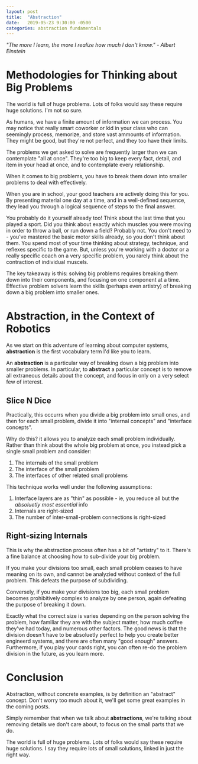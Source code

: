 ```yaml
---
layout: post
title:  "Abstraction"
date:   2019-05-23 9:30:00 -0500
categories: abstraction fundamentals
---
```


*"The more I learn, the more I realize how much I don't know." - Albert Einstein*

# Methodologies for Thinking about Big Problems

The world is full of huge problems. Lots of folks would say these require huge solutions. I'm not so sure.

As humans, we have a finite amount of information we can process. You may notice that really smart coworker or kid in your class who can seemingly process, memorize, and store vast ammounts of information. They might be good, but they're not perfect, and they too have their limits.

The problems we get asked to solve are frequently larger than we can contemplate "all at once". They're too big to keep every fact, detail, and item in your head at once, and to contemplate every relationship.

When it comes to big problems, you have to break them down into smaller problems to deal with effectively.

When you are in school, your good teachers are actively doing this for you. By presenting material one day at a time, and in a well-defined sequence, they lead you through a logical sequence of steps to the final answer.

You probably do it yourself already too! Think about the last time that you played a sport. Did you think about exactly which muscles you were moving in order to throw a ball, or run down a field? Probably not. You don't need to - you've mastered the basic motor skills already, so you don't think about them. You spend most of your time thinking about strategy, technique, and reflexes specific to the game. But, unless you're working with a doctor or a really specific coach on a very specific problem, you rarely think about the contraction of individual muscels.

The key takeaway is this: solving big problems requires breaking them down into their components, and focusing on one component at a time. Effective problem solvers learn the skills (perhaps even artistry) of breaking down a big problem into smaller ones.

# Abstraction, in the Context of Robotics

As we start on this adventure of learning about computer systems, **abstraction** is the first vocabulary term I'd like you to learn.

An **abstraction** is a particular way of breaking down a big problem into smaller problems. In particular, to **abstract** a particular concept is to remove all extraneous details about the concept, and focus in only on a very select few of interest.

## Slice N Dice

Practically, this occurrs when you divide a big problem into small ones, and then for each small problem, divide it into "internal concepts" and "interface concepts".

<insert drawing here>

Why do this? it allows you to analyze each small problem individually. Rather than think about the whole big problem at once, you instead pick a single small problem and consider:

 1) The internals of the small problem
 2) The interface of the small problem
 3) The interfaces of other related small problems
 
This technique works well under the following assumptions:
 
 1) Interface layers are as "thin" as possible - ie, you reduce all but the _absoluetly most essential_ info
 2) Internals are right-sized
 3) The number of inter-small-problem connections is right-sized
 
 ## Right-sizing Internals
 
 This is why the abstraction process often has a bit of "artistry" to it. There's a fine balance at choosing how to sub-divide your big problem. 
 
 If you make your divisions too small, each small problem ceases to have meaning on its own, and cannot be analyzied without context of the full problem. This defeats the purpose of subdividing.
 
 Conversely, if you make your divisions too big, each small problem becomes prohibitively complex to analyze by one person, again defeating the purpose of breaking it down.
 
 Exactly what the correct size is varies depending on the person solving the problem, how familiar they are with the subject matter, how much coffee they've had today, and numerous other factors. The good news is that the division doesn't have to be absoluetly perfect to help you create better engineerd systems, and there are often many "good enough" answers. Furthermore, if you play your cards right, you can often re-do the problem division in the future, as you learn more.
 

 
 # Conclusion
 
 Abstraction, without concrete examples, is by definition an "abstract" concept. Don't worry too much about it, we'll get some great examples in the coming posts. 
 
 Simply remember that when we talk about **abstractions**, we're talking about removing details we don't care about, to focus on the small parts that we do.
 
 The world is full of huge problems. Lots of folks would say these require huge solutions. I say they require lots of small solutions, linked in just the right way.
 
 
